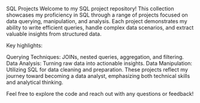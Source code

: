SQL Projects
Welcome to my SQL project repository! This collection showcases my proficiency in SQL through a range of projects focused on data querying, manipulation, and analysis. 
Each project demonstrates my ability to write efficient queries, handle complex data scenarios, and extract valuable insights from structured data.

Key highlights:

Querying Techniques: JOINs, nested queries, aggregation, and filtering.
Data Analysis: Turning raw data into actionable insights.
Data Manipulation: Utilizing SQL for data cleaning and preparation.
These projects reflect my journey toward becoming a data analyst, emphasizing both technical skills and analytical thinking.

Feel free to explore the code and reach out with any questions or feedback!
